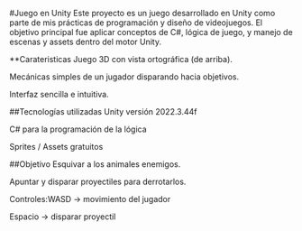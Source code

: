 #Juego en Unity
Este proyecto es un juego desarrollado en Unity como parte de mis prácticas de programación y diseño de videojuegos.
El objetivo principal fue aplicar conceptos de C#, lógica de juego, y manejo de escenas y assets dentro del motor Unity.

**Carateristicas
Juego 3D con vista ortográfica (de arriba).

Mecánicas simples de un jugador disparando hacia objetivos.

Interfaz sencilla e intuitiva.

##Tecnologías utilizadas
Unity versión 2022.3.44f

C# para la programación de la lógica

Sprites / Assets gratuitos

##Objetivo
Esquivar a los animales enemigos.

Apuntar y disparar proyectiles para derrotarlos.

Controles:WASD → movimiento del jugador

Espacio → disparar proyectil
